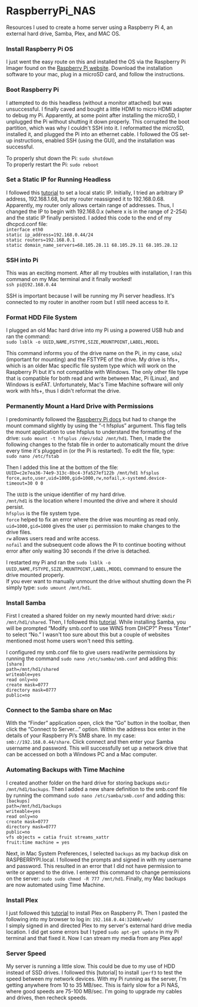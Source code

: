# RaspberryPi_NAS
Resources I used to create a home server using a Raspberry Pi 4, an external hard drive, Samba, Plex, and MAC OS.

### Install Raspberry Pi OS
I just went the easy route on this and installed the OS via the Raspberry Pi Imager found on the [Raspberry Pi website](https://www.raspberrypi.org/software/). Download the installation software to your mac, plug in a microSD card, and follow the instructions. 

### Boot Raspberry Pi
I attempted to do this headless (without a monitor attached) but was unsuccessful. I finally caved and bought a little HDMI to micro HDMI adapter to debug my Pi. Apparently, at some point after installing the microSD, I unplugged the Pi without shutting it down properly. This corrupted the boot partition, which was why I couldn't SSH into it. I reformatted the microSD, installed it, and plugged the Pi into an ethernet cable. I followed the OS set-up instructions, enabled SSH (using the GUI), and the installation was successful.    

To properly shut down the Pi: `sudo shutdown`    
To properly restart the Pi: `sudo reboot`   

### Set a Static IP for Running Headless
I followed this [tutorial](https://pimylifeup.com/raspberry-pi-static-ip-address/) to set a local static IP. Initially, I tried an arbitrary IP address, 192.168.1.68, but my router reassigned it to 192.168.0.68. Apparently, my router only allows certain range of addresses. Thus, I changed the IP to begin with 192.168.0.x  (where x is in the range of 2-254) and the static IP finally persisted. I added this code to the end of my dhcpcd.conf file:    
`interface eth0`            
`static ip_address=192.168.0.44/24`          
`static routers=192.168.0.1`            
`static domain_name_servers=68.105.28.11 68.105.29.11 68.105.28.12`    

### SSH into Pi
This was an exciting moment. After all my troubles with installation, I ran this command on my Mac terminal and it finally worked!    
`ssh pi@192.168.0.44`    

SSH is important because I will be running my Pi server headless. It's connected to my router in another room but I still need access to it.

### Format HDD File System
I plugged an old Mac hard drive into my Pi using a powered USB hub and ran the command:   
`sudo lsblk -o UUID,NAME,FSTYPE,SIZE,MOUNTPOINT,LABEL,MODEL`   
         
This command informs you of the drive name on the Pi, in my case, `sda2` (important for mounting) and the FSTYPE of the drive. My drive is hfs+, which is an older Mac specific file system type which will work on the Raspberry Pi but it's not compatible with Windows. The only other file type that is compatible for both read and write between Mac, Pi (Linux), and Windows is exFAT. Unfortunately, Mac's Time Machine software will only work with hfs+, thus I didn't reformat the drive.

### Permanently Mount a Hard Drive with Permissions
I predominantly followed the [Raspberry Pi docs](https://www.raspberrypi.org/documentation/configuration/external-storage.md) but had to change the mount command slightly by using the “-t hfsplus” argument. This flag tells the mount application to use hfsplus to understand the formatting of the drive: `sudo mount -t hfsplus /dev/sda2 /mnt/hd1`. Then, I made the following changes to the fstab file in order to automatically mount the drive every time it's plugged in (or the Pi is restarted). To edit the file, type:     
`sudo nano /etc/fstab`   

Then I added this line at the bottom of the file:   
`UUID=c2e7ea36-74e9-313c-8bc4-3fa527ef122b /mnt/hd1 hfsplus force,auto,user,uid=1000,gid=1000,rw,nofail,x-systemd.device-timeout=30 0 0`  

The `UUID` is the unique identifier of my hard drive.  
`/mnt/hd1` is the location where I mounted the drive and where it should persist.         
`hfsplus` is the file system type.   
`force` helped to fix an error where the drive was mounting as read only.      
`uid=1000,gid=1000` gives the user `pi` permission to make changes to the drive files.   
`rw` allows users read and write access.   
`nofail` and the subsequent code allows the Pi to continue booting without error after only waiting 30 seconds if the drive is detached.   

I restarted my Pi and ran the `sudo lsblk -o UUID,NAME,FSTYPE,SIZE,MOUNTPOINT,LABEL,MODEL` command to ensure the drive mounted properly.   
If you ever want to manually unmount the drive without shutting down the Pi simply type: `sudo umount /mnt/hd1`.

### Install Samba
First I created a shared folder on my newly mounted hard drive: `mkdir /mnt/hd1/shared`. Then, I followed this [tutorial](https://pimylifeup.com/raspberry-pi-samba/). While installing Samba, you will be prompted “Modify smb.conf to use WINS from DHCP?” Press “Enter” to select “No.” I wasn't too sure about this but a couple of websites mentioned most home users won't need this setting.     

I configured my smb.conf file to give users read/write permissions by running the command `sudo nano /etc/samba/smb.conf` and adding this:       
`[share]`       
   `path=/mnt/hd1/shared`             
   `writeable=yes`             
   `read only=no`             
   `create mask=0777`              
   `directory mask=0777`             
   `public=no`      
    
### Connect to the Samba share on Mac
With the “Finder” application open, click the “Go” button in the toolbar, then click the “Connect to Server...” option. Within the address box enter in the details of your Raspberry Pi’s SMB share. In my case: `smb://192.168.0.44/share`. Click connect and then enter your Samba username and password. This will successfully set up a network drive that can be accessed on both a Windows PC and a Mac computer.       


### Automating Backups with Time Machine
I created another folder on the hard drive for storing backups `mkdir /mnt/hd1/backups`. Then I added a new share definition to the smb.conf file by running the command `sudo nano /etc/samba/smb.conf` and adding this:       
`[backups]`       
   `path=/mnt/hd1/backups`             
   `writeable=yes`             
   `read only=no`             
   `create mask=0777`              
   `directory mask=0777`             
   `public=no`      
   `vfs objects = catia fruit streams_xattr`     
   `fruit:time machine = yes`    

Next, in Mac System Preferences, I selected `backups` as my backup disk on RASPBERRYPI.local. I followed the prompts and signed in with my username and password. This resulted in an error that I did not have permission to write or append to the drive. I entered this command to change permissions on the server: `sudo sudo chmod -R 777 /mnt/hd1`. Finally, my Mac backups are now automated using Time Machine.    


### Install Plex
I just followed this [tutorial](https://pimylifeup.com/raspberry-pi-plex-server/) to install Plex on Raspberry Pi. Then I pasted the following into my browser to log in: `192.168.0.44:32400/web/`  
I simply signed in and directed Plex to my server's external hard drive media location. I did get some errors but I typed `sudo apt-get update` in my Pi terminal and that fixed it. Now I can stream my media from any Plex app!


### Server Speed
My server is running a little slow. This could be due to my use of HDD instead of SSD drives. I followed this [tutorial] to install `iperf3` to test the speed between my network devices. With my Pi running as the server, I'm getting anywhere from 10 to 35 MB/sec. This is fairly slow for a Pi NAS, where good speeds are 75-100 MB/sec. I'm going to upgrade my cables and drives, then recheck speeds.
